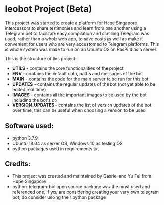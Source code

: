 # leobot Project (Beta)
This project was started to create a platform for Hope Singapore intercessors to share testimonies and learn from one another using a Telegram bot to facilitate easy compilation and scrolling
Telegram was used, rather than a whole web app, to save costs as well as make it convenient for users who are very accustomed to Telegram platforms. This is whole system was made to run on an Ubuntu OS on RasPi 4 as a server.  

This is the structure of this project:
- **UTILS** - contains the core functionalities of the project
- **ENV** - contains the default data, paths and messages of the bot
- **MAIN** - contains the code for the main server to be run for this bot
- **UPDATES** - contains the regular updates of the bot (not yet able to be edited real time)
- **IMAGES** - contains all the important images to be used by the bot including the bot's dp
- **VERSION_UPDATES** - contains the list of version updates of the bot over time, this can be useful when choosing a version to be used

## Software used:
- python 3.7.9
- Ubuntu 18.04 as server OS, Windows 10 as testing OS
- python packages used in requirements.txt

## Credits:
- This project was created and maintained by Gabriel and Yu Fei from Hope Singapore 
- python-telegram-bot open source package was the most used and referenced one, if you are considering creating your very own telegram bot, do consider usoing their python package